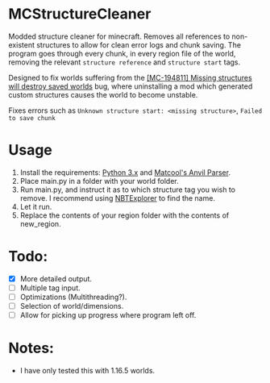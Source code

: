 # MCStructureCleaner

Modded structure cleaner for minecraft. Removes all references to non-existent structures to allow for clean error logs and chunk saving. The program goes through every chunk, in every region file of the world, removing the relevant `structure reference` and `structure start` tags.

Designed to fix worlds suffering from the [[MC-194811] Missing structures will destroy saved worlds](https://bugs.mojang.com/browse/MC-194811) bug, where uninstalling a mod which generated custom structures causes the world to become unstable.

Fixes errors such as `Unknown structure start: <missing structure>`, `Failed to save chunk`

# Usage

1. Install the requirements: [Python 3.x](https://www.python.org/) and [Matcool's Anvil Parser](https://github.com/matcool/anvil-parser).
2. Place main.py in a folder with your world folder.
3. Run main.py, and instruct it as to which structure tag you wish to remove. I recommend using [NBTExplorer](https://github.com/jaquadro/NBTExplorer) to find the name.
4. Let it run.
5. Replace the contents of your region folder with the contents of new_region.

# Todo:

- [x] More detailed output.
- [ ] Multiple tag input.
- [ ] Optimizations (Multithreading?).
- [ ] Selection of world/dimensions.
- [ ] Allow for picking up progress where program left off.

# Notes:

- I have only tested this with 1.16.5 worlds.
